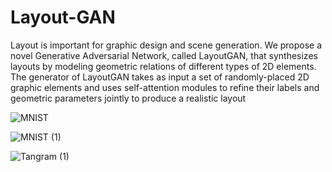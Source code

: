 # Layout-GAN
Layout is important for graphic design and scene generation. We propose a novel Generative Adversarial Network, called LayoutGAN, that synthesizes layouts by modeling geometric relations of different types of 2D elements. The generator of LayoutGAN takes as input a set of randomly-placed 2D graphic elements and uses self-attention modules to refine their labels and geometric parameters jointly to produce a realistic layout

![MNIST](https://user-images.githubusercontent.com/60493200/136296222-5d185034-f480-4fa1-a5ae-22c4e03e61e4.gif)


![MNIST (1)](https://user-images.githubusercontent.com/60493200/136297159-80175673-7504-4bf8-bba7-a289dc56cc0d.jpg)


![Tangram (1)](https://user-images.githubusercontent.com/60493200/136297173-b55692b1-8e91-4c5c-95a6-4d4bad9a3fbe.gif)
